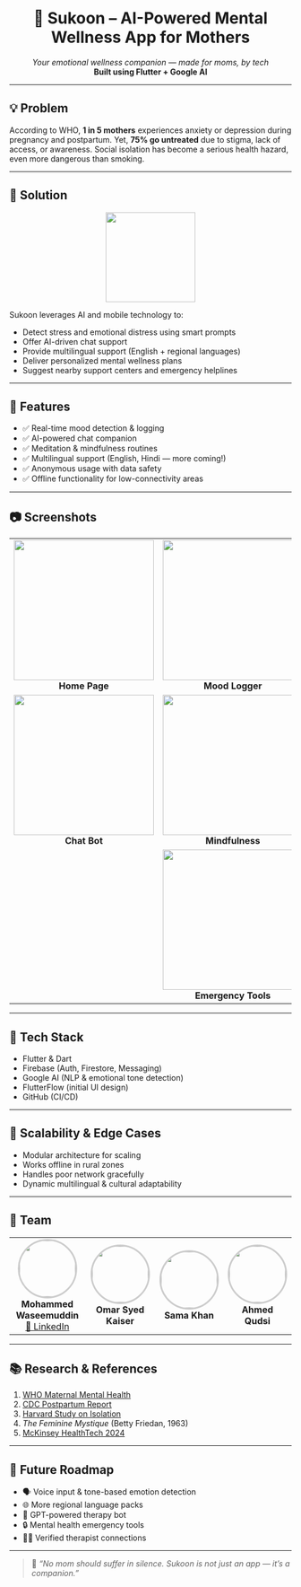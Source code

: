 <h1 align="center">🌸 Sukoon – AI-Powered Mental Wellness App for Mothers</h1>

<p align="center">
  <i>Your emotional wellness companion — made for moms, by tech</i><br>
  <b>Built using Flutter + Google AI</b>
</p>

---

## 💡 Problem

According to WHO, **1 in 5 mothers** experiences anxiety or depression during pregnancy and postpartum. Yet, **75% go untreated** due to stigma, lack of access, or awareness. Social isolation has become a serious health hazard, even more dangerous than smoking.

---

## 🚀 Solution

<p align="center">
  <img src="https://github.com/user-attachments/assets/1b38b5af-c1e8-48e9-a1ad-b9499ee38fdc" width="160"/>
</p>

Sukoon leverages AI and mobile technology to:

- Detect stress and emotional distress using smart prompts  
- Offer AI-driven chat support  
- Provide multilingual support (English + regional languages)  
- Deliver personalized mental wellness plans  
- Suggest nearby support centers and emergency helplines  

---

## 📱 Features

- ✅ Real-time mood detection & logging  
- ✅ AI-powered chat companion  
- ✅ Meditation & mindfulness routines  
- ✅ Multilingual support (English, Hindi — more coming!)  
- ✅ Anonymous usage with data safety  
- ✅ Offline functionality for low-connectivity areas  

---

## 📷 Screenshots

<table align="center">
  <tr align="center">
    <td>
      <img src="https://github.com/user-attachments/assets/cdd09b39-2a8d-4d6b-a03f-d29892a548a2" width="250"/><br>
      <b>Home Page</b>
    </td>
    <td>
      <img src="https://github.com/user-attachments/assets/9b91c7ba-c274-47ed-9317-9aaa7039e355" width="250"/><br>
      <b>Mood Logger</b>
    </td>
    <td>
      <img src="https://github.com/user-attachments/assets/ac509023-73d2-42c8-b905-1e19c073792b" width="250"/><br>
      <b>Doctor Finder</b>
    </td>
  </tr>
  <tr align="center">
    <td>
      <img src="https://github.com/user-attachments/assets/20f4f5f2-ba80-4d1b-880b-788ec8b23c5b" width="250"/><br>
      <b>Chat Bot</b>
    </td>
    <td>
      <img src="https://github.com/user-attachments/assets/ae294078-5e35-4c64-b54c-b0b13d920d78" width="250"/><br>
      <b>Mindfulness</b>
    </td>
    <td>
      <img src="https://github.com/user-attachments/assets/cab51267-fed7-4154-a0e3-8c2a9397c8fe" width="250"/><br>
      <b>Language Support</b>
    </td>
  </tr>
  <tr align="center">
    <td colspan="3">
      <img src="https://github.com/user-attachments/assets/12aa29ca-ab3b-4248-aa88-c39e579ae9e1" width="250"/><br>
      <b>Emergency Tools</b>
    </td>
  </tr>
</table>

---

## 🧠 Tech Stack

- Flutter & Dart  
- Firebase (Auth, Firestore, Messaging)  
- Google AI (NLP & emotional tone detection)  
- FlutterFlow (initial UI design)  
- GitHub (CI/CD)

---

## 🔄 Scalability & Edge Cases

- Modular architecture for scaling  
- Works offline in rural zones  
- Handles poor network gracefully  
- Dynamic multilingual & cultural adaptability

---

## 👥 Team

<table>
  <tr align="center">
    <td>
      <img src="https://github.com/user-attachments/assets/eb092aed-50e3-47b3-acf8-fe10bba03003" width="100" height="100" style="border-radius: 50%; border: 3px solid #ccc;"/><br>
      <b>Mohammed Waseemuddin</b><br>
      <a href="https://www.linkedin.com/in/mohammed1waseemuddin/" target="_blank">🔗 LinkedIn</a>
    </td>
    <td>
      <img src="https://github.com/user-attachments/assets/8ca33838-0718-41be-90dc-c7d1c4cee23c" width="100" height="100" style="border-radius: 50%; border: 3px solid #ccc;"/><br>
      <b>Omar Syed Kaiser</b>
    </td>
    <td>
      <img src="https://github.com/user-attachments/assets/574e1ee6-2f4c-4853-b094-3f74b1a64e2d" width="100" height="100" style="border-radius: 50%; border: 3px solid #ccc;"/><br>
      <b>Sama Khan</b>
    </td>
    <td>
      <img src="https://github.com/user-attachments/assets/3ed626d0-44a2-49b2-a673-1b62256af599" width="100" height="100" style="border-radius: 50%; border: 3px solid #ccc;"/><br>
      <b>Ahmed Qudsi</b>
    </td>
  </tr>
</table>

---

## 📚 Research & References

1. [WHO Maternal Mental Health](https://www.who.int/news-room/fact-sheets/detail/mental-health-of-women-during-pregnancy-and-after-childbirth)  
2. [CDC Postpartum Report](https://www.cdc.gov/reproductivehealth/depression/index.htm)  
3. [Harvard Study on Isolation](https://news.harvard.edu/gazette/story/2023/04/loneliness-rivals-smoking-as-health-risk/)  
4. *The Feminine Mystique* (Betty Friedan, 1963)  
5. [McKinsey HealthTech 2024](https://www.mckinsey.com/industries/healthcare)

---

## 🔮 Future Roadmap

- 🗣️ Voice input & tone-based emotion detection  
- 🌐 More regional language packs  
- 🤖 GPT-powered therapy bot  
- 🔒 Mental health emergency tools  
- 🧑‍⚕️ Verified therapist connections  

---

> 💖 *“No mom should suffer in silence. Sukoon is not just an app — it’s a companion.”*
